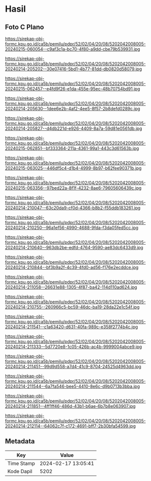 # Hasil

## Foto C Plano

https://sirekap-obj-formc.kpu.go.id/ca5b/pemilu/pdpr/52/02/04/20/08/5202042008005-20240215-060054--c9af3c1a-bc70-4f80-a9dd-cbe79b539931.jpg

https://sirekap-obj-formc.kpu.go.id/ca5b/pemilu/pdpr/52/02/04/20/08/5202042008005-20240214-205202--30e07416-5bd1-4b77-81dd-db0820d58079.jpg

https://sirekap-obj-formc.kpu.go.id/ca5b/pemilu/pdpr/52/02/04/20/08/5202042008005-20240215-062457--e4fd9f26-e1da-455e-95ec-48b70754bd91.jpg

https://sirekap-obj-formc.kpu.go.id/ca5b/pemilu/pdpr/52/02/04/20/08/5202042008005-20240214-205630--1dee6e2b-4af2-4ee5-8f57-2b8defd0289c.jpg

https://sirekap-obj-formc.kpu.go.id/ca5b/pemilu/pdpr/52/02/04/20/08/5202042008005-20240214-205827--d4db221d-e926-4409-8a7a-59d81e0561db.jpg

https://sirekap-obj-formc.kpu.go.id/ca5b/pemilu/pdpr/52/02/04/20/08/5202042008005-20240215-062851--bf333364-211a-4361-99a1-443c3d61563b.jpg

https://sirekap-obj-formc.kpu.go.id/ca5b/pemilu/pdpr/52/02/04/20/08/5202042008005-20240215-063025--446df5c4-d1b4-4999-8b97-b62fee90371b.jpg

https://sirekap-obj-formc.kpu.go.id/ca5b/pemilu/pdpr/52/02/04/20/08/5202042008005-20240215-063356--97bed22a-8f1f-4232-8ae6-79605606439c.jpg

https://sirekap-obj-formc.kpu.go.id/ca5b/pemilu/pdpr/52/02/04/20/08/5202042008005-20240214-210047--63c20da9-cf0d-4366-b8b2-f55ddb183261.jpg

https://sirekap-obj-formc.kpu.go.id/ca5b/pemilu/pdpr/52/02/04/20/08/5202042008005-20240214-210250--96a1ef56-4990-4688-9fda-f3da05fed5cc.jpg

https://sirekap-obj-formc.kpu.go.id/ca5b/pemilu/pdpr/52/02/04/20/08/5202042008005-20240214-210640--963db2be-edfd-4764-9590-ae83dc6433d9.jpg

https://sirekap-obj-formc.kpu.go.id/ca5b/pemilu/pdpr/52/02/04/20/08/5202042008005-20240214-210844--bf3b9a2f-4c39-4fd0-ad56-f176e2ecddce.jpg

https://sirekap-obj-formc.kpu.go.id/ca5b/pemilu/pdpr/52/02/04/20/08/5202042008005-20240214-211058--26631e88-1305-4f87-ba42-114d110ad624.jpg

https://sirekap-obj-formc.kpu.go.id/ca5b/pemilu/pdpr/52/02/04/20/08/5202042008005-20240214-210755--260966c5-bc59-46dc-ba19-28da22e1c54f.jpg

https://sirekap-obj-formc.kpu.go.id/ca5b/pemilu/pdpr/52/02/04/20/08/5202042008005-20240214-211541--c1a63420-d631-40fa-989c-e358f2774b4c.jpg

https://sirekap-obj-formc.kpu.go.id/ca5b/pemilu/pdpr/52/02/04/20/08/5202042008005-20240214-211333--5d7720e8-1c05-426b-ac4b-9999004abce9.jpg

https://sirekap-obj-formc.kpu.go.id/ca5b/pemilu/pdpr/52/02/04/20/08/5202042008005-20240214-211451--99d9d558-a7d4-41c9-8704-24525d4963dd.jpg

https://sirekap-obj-formc.kpu.go.id/ca5b/pemilu/pdpr/52/02/04/20/08/5202042008005-20240214-211544--6a7fa546-bee5-4410-8e6c-d9b0713b3bba.jpg

https://sirekap-obj-formc.kpu.go.id/ca5b/pemilu/pdpr/52/02/04/20/08/5202042008005-20240214-211851--4ff1ff46-486d-43b1-b6ae-6b7b8e063907.jpg

https://sirekap-obj-formc.kpu.go.id/ca5b/pemilu/pdpr/52/02/04/20/08/5202042008005-20240214-212114--64062c7f-c172-4691-bff7-2b30bfa54599.jpg


## Metadata

| Key        | Value               |
| ---------- | ------------------- |
| Time Stamp | 2024-02-17 13:05:41 |
| Kode Dapil | 5202                |



